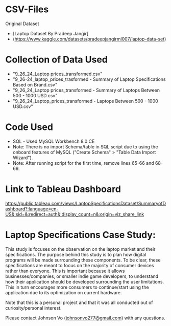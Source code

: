 # CSV-Files
Original Dataset
- [Laptop Dataset By Pradeep Jangir]
- (https://www.kaggle.com/datasets/pradeepjangirml007/laptop-data-set)

# Collection of Data Used
- "9_26_24_Laptop prices_transformed.csv" 
- "9_26-24_laptop_prices_trasformed - Summary of Laptop Specifications Based on Brand.csv"
- "9_26_24_Laptop prices_transformed - Summary of Laptops Between 500 - 1000 USD.csv"
- "9_26_24_Laptop_prices_transformed - Laptops Between 500 - 1000 USD.csv"

# Code Used
- SQL - Used MySQL Workbench 8.0 CE
- Note: There is no import Schema/table in SQL script due to using the onboard features of MySQL ("Create Schema" > "Table Data Import Wizard").
- Note: After running script for the first time, remove lines 65-66 and 68-69.

# Link to Tableau Dashboard
https://public.tableau.com/views/LaptopSpecificationsDataset/SummaryofDashboard?:language=en-US&:sid=&:redirect=auth&:display_count=n&:origin=viz_share_link

# Laptop Specifications Case Study:
This study is focuses on the observation on the laptop market and their specifications. The purpose behind this study is to plan how digital programs will be made surrounding these components. To be clear, these specifications are meant to focus on the majority of consumer devices rather than everyone. This is important because it allows businesses/companies, or smaller indie game developers, to understand how their application should be developed surrounding the user limitations. This in turn encourages more consumers to continue/start using the application due to its optimization on current hardware. 

Note that this is a personal project and that it was all conducted out of curiosity/personal interest.

Please contact Johnson Vo (johnsonvo277@gmail.com) with any questions.
